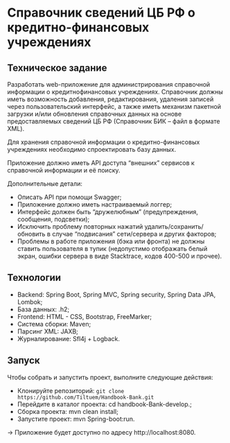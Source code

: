 # Справочник сведений ЦБ РФ о кредитно-финансовых учреждениях

## Техническое задание
Разработать web-приложение для администрирования справочной информации о кредитнофинансовых учреждениях.
Справочник должны иметь возможность добавления, редактирования, удаления записей через
пользовательский интерфейс, а также иметь механизм пакетной загрузки и/или обновления
справочных данных на основе предоставляемых сведений ЦБ РФ (Справочник БИК – файл в формате XML).

Для хранения справочной информации о кредитно-финансовых учреждениях необходимо
спроектировать базу данных.

Приложение должно иметь API доступа “внешних” сервисов к справочной информации и её
поиску.

Дополнительные детали:
* Описать API при помощи Swagger;
* Приложение должно иметь настраиваемый логгер;
* Интерфейс должен быть “дружелюбным” (предупреждения, сообщения, подсветки);
* Исключить проблему повторных нажатий удалить/сохранить/обновить в случае “подвисания”
  сети/сервера и других факторов;
* Проблемы в работе приложения (бэка или фронта) не должны ставить пользователя в тупик
  (недопустимо отображать белый экран, ошибки сервера в виде Stacktrace, кодов 400-500 и
  прочее).

## Технологии
* Backend: Spring Boot, Spring MVC, Spring security, Spring Data JPA, Lombok;
* База данных: .h2;
* Frontend: HTML - CSS, Bootstrap, FreeMarker;
* Система сборки: Maven;
* Парсинг XML: JAXB;
* Журналирование: Sfl4j + Logback.

## Запуск
Чтобы собрать и запустить проект, выполните следующие действия:
* Клонируйте репозиторий: `git clone https://github.com/Tiltuem/Handbook-Bank.git`
* Перейдите в каталог проекта: cd handbook-Bank-develop.;
* Сборка проекта: mvn clean install;
* Запустите проект: mvn Spring-boot:run.

-> Приложение будет доступно по адресу http://localhost:8080.
